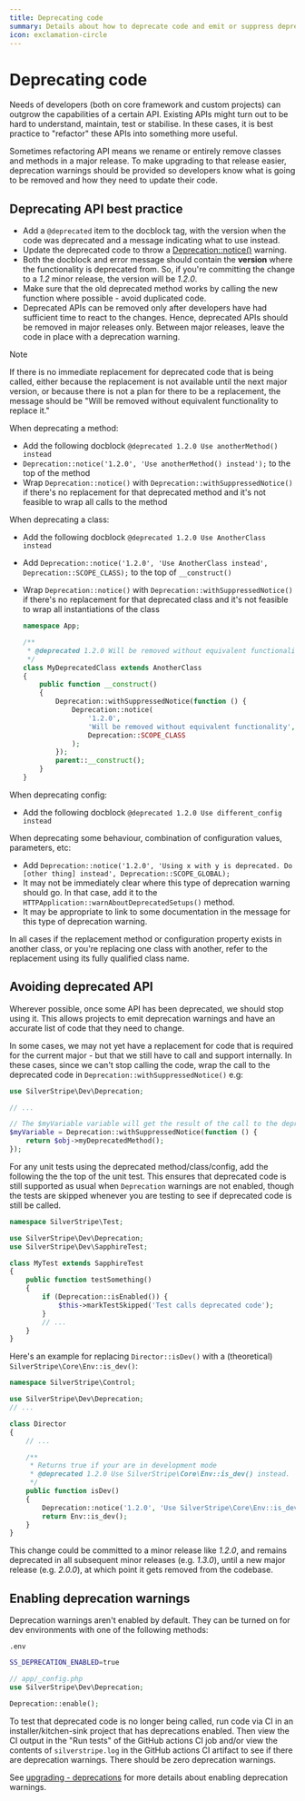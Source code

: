 ```yaml
---
title: Deprecating code
summary: Details about how to deprecate code and emit or suppress deprecation warnings
icon: exclamation-circle
---
```


# Deprecating code

Needs of developers (both on core framework and custom projects) can outgrow the capabilities
of a certain API. Existing APIs might turn out to be hard to understand, maintain, test or stabilise.
In these cases, it is best practice to "refactor" these APIs into something more useful.

Sometimes refactoring API means we rename or entirely remove classes and methods in a major release.
To make upgrading to that release easier, deprecation warnings should be provided so developers know what is
going to be removed and how they need to update their code.

## Deprecating API best practice

- Add a `@deprecated` item to the docblock tag, with the version when the code was deprecated and a message indicating what to use instead.
- Update the deprecated code to throw a [Deprecation::notice()](api:SilverStripe\Dev\Deprecation::notice()) warning.
- Both the docblock and error message should contain the **version** where the functionality is deprecated from.
  So, if you're committing the change to a *1.2* minor release, the version will be *1.2.0*.
- Make sure that the old deprecated method works by calling the new function where possible - avoid duplicated code.
- Deprecated APIs can be removed only after developers have had sufficient time to react to the changes. Hence, deprecated APIs should be removed in major releases only. Between major releases, leave the code in place with a deprecation warning.

> [!NOTE]
> If there is no immediate replacement for deprecated code that is being called, either because the replacement is not available until the next major version, or because there is not a plan for there to be a replacement, the message should be "Will be removed without equivalent functionality to replace it."

When deprecating a method:

- Add the following docblock `@deprecated 1.2.0 Use anotherMethod() instead`
- `Deprecation::notice('1.2.0', 'Use anotherMethod() instead');` to the top of the method
- Wrap `Deprecation::notice()` with `Deprecation::withSuppressedNotice()` if there's no replacement for that deprecated method and it's not feasible to wrap all calls to the method

When deprecating a class:

- Add the following docblock `@deprecated 1.2.0 Use AnotherClass instead`
- Add `Deprecation::notice('1.2.0', 'Use AnotherClass instead', Deprecation::SCOPE_CLASS);` to the top of `__construct()`
- Wrap `Deprecation::notice()` with `Deprecation::withSuppressedNotice()` if there's no replacement for that deprecated class and it's not feasible to wrap all instantiations of the class

    ```php
    namespace App;

    /**
     * @deprecated 1.2.0 Will be removed without equivalent functionality
     */
    class MyDeprecatedClass extends AnotherClass
    {
        public function __construct()
        {
            Deprecation::withSuppressedNotice(function () {
                Deprecation::notice(
                    '1.2.0',
                    'Will be removed without equivalent functionality',
                    Deprecation::SCOPE_CLASS
                );
            });
            parent::__construct();
        }
    }
    ```

When deprecating config:

- Add the following docblock `@deprecated 1.2.0 Use different_config instead`

When deprecating some behaviour, combination of configuration values, parameters, etc:

- Add `Deprecation::notice('1.2.0', 'Using x with y is deprecated. Do [other thing] instead', Deprecation::SCOPE_GLOBAL);`
- It may not be immediately clear where this type of deprecation warning should go. In that case, add it to the `HTTPApplication::warnAboutDeprecatedSetups()` method.
- It may be appropriate to link to some documentation in the message for this type of deprecation warning.

In all cases if the replacement method or configuration property exists in another class, or you're replacing one class with another, refer to the replacement using its fully qualified class name.

## Avoiding deprecated API

Wherever possible, once some API has been deprecated, we should stop using it. This allows projects to emit deprecation warnings and have an accurate list of code that they need to change.

In some cases, we may not yet have a replacement for code that is required for the current major - but that we still have to call and support internally. In these cases, since we can't stop calling the code, wrap the call to the deprecated code in `Deprecation::withSuppressedNotice()` e.g:

```php
use SilverStripe\Dev\Deprecation;

// ...

// The $myVariable variable will get the result of the call to the deprecated $obj->myDeprecatedMethod()
$myVariable = Deprecation::withSuppressedNotice(function () {
    return $obj->myDeprecatedMethod();
});
```

For any unit tests using the deprecated method/class/config, add the following the the top of the unit test. This ensures that deprecated code is still supported as usual when `Deprecation` warnings are not enabled, though the tests are skipped whenever you are testing to see if deprecated code is still be called.

```php
namespace SilverStripe\Test;

use SilverStripe\Dev\Deprecation;
use SilverStripe\Dev\SapphireTest;

class MyTest extends SapphireTest
{
    public function testSomething()
    {
        if (Deprecation::isEnabled()) {
            $this->markTestSkipped('Test calls deprecated code');
        }
        // ...
    }
}
```

Here's an example for replacing `Director::isDev()` with a (theoretical) `SilverStripe\Core\Env::is_dev()`:

```php
namespace SilverStripe\Control;

use SilverStripe\Dev\Deprecation;
// ...

class Director
{
    // ...

    /**
     * Returns true if your are in development mode
     * @deprecated 1.2.0 Use SilverStripe\Core\Env::is_dev() instead.
     */
    public function isDev()
    {
        Deprecation::notice('1.2.0', 'Use SilverStripe\Core\Env::is_dev() instead');
        return Env::is_dev();
    }
}
```

This change could be committed to a minor release like *1.2.0*, and remains deprecated in all subsequent minor releases
(e.g. *1.3.0*), until a new major release (e.g. *2.0.0*), at which point it gets removed from the codebase.

## Enabling deprecation warnings

Deprecation warnings aren't enabled by default.  They can be turned on for dev environments with one of the following methods:

`.env`

```bash
SS_DEPRECATION_ENABLED=true
```

```php
// app/_config.php
use SilverStripe\Dev\Deprecation;

Deprecation::enable();
```

To test that deprecated code is no longer being called, run code via CI in an installer/kitchen-sink project that has deprecations enabled. Then view the CI output in the "Run tests" of the GitHub actions CI job and/or view the contents of `silverstripe.log` in the GitHub actions CI artifact to see if there are deprecation warnings. There should be zero deprecation warnings.

See [upgrading - deprecations](/upgrading/deprecations/) for more details about enabling deprecation warnings.
